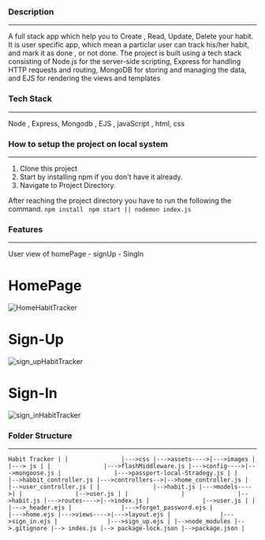 ### Description
<hr>

A full stack app which help you to Create , Read, Update, Delete your habit. It is user specific app, which mean a particlar user can track his/her habit, and mark it as
done , or not done. The project is built using a tech stack consisting of Node.js for the server-side scripting, Express for handling HTTP requests and routing, MongoDB 
for storing and managing the data, and EJS for rendering the views and templates


### Tech Stack
<hr>

Node , Express, Mongodb , EJS , javaScript , html, css

### How to setup the project on local system
<hr>

  1. Clone this project
  2. Start by installing npm if you don't have it already.
  3. Navigate to Project Directory.

After reaching the project directory you have to run the following the command.
    ` npm install `
    ` npm start || nodemon index.js`


### Features
<hr>

  User view of homePage - signUp - SingIn
  
  # HomePage
  ![HomeHabitTracker](https://user-images.githubusercontent.com/66240716/230736772-407ade3b-eeb0-4279-a856-ba7c499a15be.png)
  
  # Sign-Up
  ![sign_upHabitTracker](https://user-images.githubusercontent.com/66240716/230736787-66ba8359-495a-4bb2-ada0-fb163c5ebe23.png)

  # Sign-In
  ![sign_inHabitTracker](https://user-images.githubusercontent.com/66240716/230736808-42c46603-ffc3-45a7-9165-7cbcd9632eae.png)


### Folder Structure
<hr>

  `Habit Tracker
    |
    |               |--->css
    |--->assets---->|--->images
    |               |---> js
    |
    |               |--->flashMiddleware.js
    |--->config---->|--->mongoose.js
    |               |--->passport-local-Stradegy.js
    |
    |                  |-->habbit_controller.js
    |--->controllers-->|-->home_controller.js
    |                  |-->user_controller.js
    |
    |               |-->habit.js
    |--->models---->|
    |               |-->user.js
    |
    |              
    |               |-->habit.js
    |--->routes---->|-->index.js
    |               |-->user.js
    |
    |              |--->_header.ejs
    |              |--->forget_password.ejs
    |              |--->home.ejs
    |--->views---->|--->layout.ejs
    |              |--->sign_in.ejs
    |              |--->sign_up.ejs
    |
    |-->node_modules
    |-->.gitignore
    |--> index.js
    |--> package-lock.json
    |-->package.json
    |`
